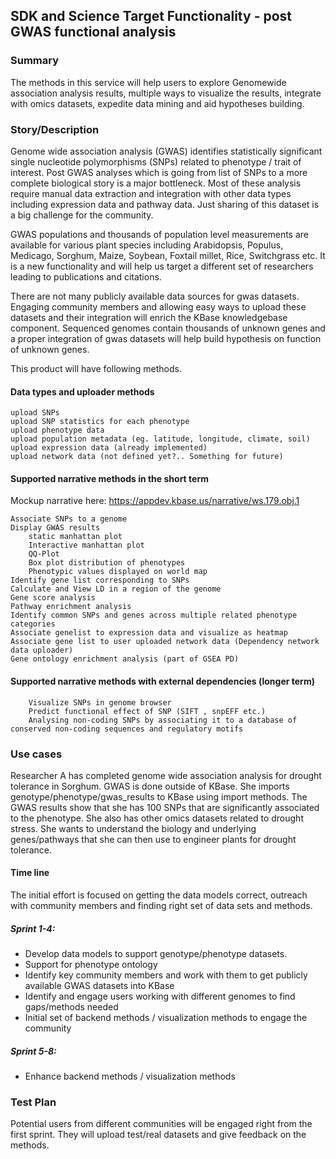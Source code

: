 ## SDK and Science Target Functionality - post GWAS functional analysis

### Summary
The methods in this service will help users to explore Genomewide association analysis results, multiple ways to visualize the results, integrate with omics datasets, expedite data mining and aid hypotheses building. 

### Story/Description 
Genome wide association analysis (GWAS) identifies statistically significant single nucleotide polymorphisms (SNPs) related to phenotype / trait of interest. Post GWAS analyses which is going from list of SNPs to a more complete biological story is a major bottleneck. Most of these analysis require manual data extraction and integration with other data types including expression data and pathway data. Just sharing of this dataset is a big challenge for the community. 

GWAS populations and thousands of population level measurements are available for various plant species including Arabidopsis, Populus, Medicago, Sorghum, Maize, Soybean, Foxtail millet, Rice, Switchgrass etc. It is a new functionality and will help us target a different set of researchers leading to publications and citations.

There are not many publicly available data sources for gwas datasets. Engaging community members and allowing easy ways to upload these datasets and their integration will enrich the KBase knowledgebase component. Sequenced genomes contain thousands of unknown genes and a proper integration of gwas datasets will help build hypothesis on function of unknown genes. 

This product will have following methods.

#### Data types and uploader methods

    upload SNPs
    upload SNP statistics for each phenotype
    upload phenotype data
    upload population metadata (eg. latitude, longitude, climate, soil)
    upload expression data (already implemented)
    upload network data (not defined yet?.. Something for future)
    
    
#### Supported narrative methods in the short term

Mockup narrative here: https://appdev.kbase.us/narrative/ws.179.obj.1

    Associate SNPs to a genome
    Display GWAS results
        static manhattan plot
        Interactive manhattan plot
        QQ-Plot
        Box plot distribution of phenotypes
        Phenotypic values displayed on world map
    Identify gene list corresponding to SNPs
    Calculate and View LD in a region of the genome
    Gene score analysis 
    Pathway enrichment analysis
    Identify common SNPs and genes across multiple related phenotype categories
    Associate genelist to expression data and visualize as heatmap
    Associate gene list to user uploaded network data (Dependency network data uploader)
    Gene ontology enrichment analysis (part of GSEA PD)
    
#### Supported narrative methods with external dependencies (longer term)

        Visualize SNPs in genome browser
        Predict functional effect of SNP (SIFT , snpEFF etc.) 
        Analysing non-coding SNPs by associating it to a database of conserved non-coding sequences and regulatory motifs


### Use cases 
Researcher A has completed genome wide association analysis for drought tolerance in Sorghum. GWAS is done outside of KBase. She imports genotype/phenotype/gwas_results to KBase using import methods. The GWAS results show that she has 100 SNPs that are significantly associated to the phenotype. She also has other omics datasets related to drought stress. She wants to understand the biology and underlying genes/pathways that she can then use to engineer plants for drought tolerance. 
    
#### Time line

The initial effort is focused on getting the data models correct, outreach with community members and finding right set of data sets and methods.

##### Sprint 1-4: 
- Develop data models to support genotype/phenotype datasets.
- Support for phenotype ontology
- Identify key community members and work with them to get publicly available GWAS datasets into KBase
- Identify and engage users working with different genomes to find gaps/methods needed
- Initial set of backend methods / visualization methods to engage the community
##### Sprint 5-8: 
- Enhance backend methods / visualization methods


### Test Plan
Potential users from different communities will be engaged right from the first sprint. They will upload test/real datasets and give feedback on the methods.
